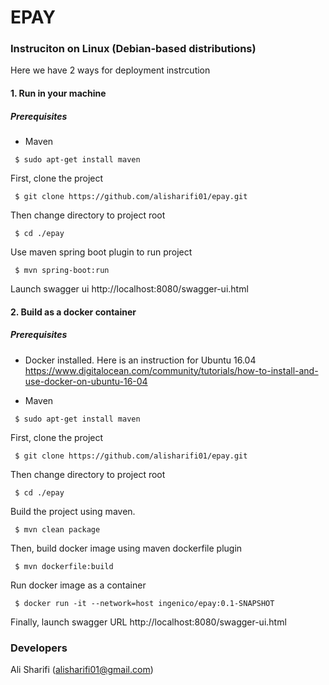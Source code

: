 # EPAY

### Instruciton on Linux (Debian-based distributions)

Here we have 2 ways for deployment instrcution

#### 1. Run in your machine

##### Prerequisites
- Maven
```shell
 $ sudo apt-get install maven
```
First, clone the project
```shell
 $ git clone https://github.com/alisharifi01/epay.git
```
Then change directory to project root
```shell
 $ cd ./epay
```

Use maven spring boot plugin to run project
```shell
 $ mvn spring-boot:run
```
Launch swagger ui http://localhost:8080/swagger-ui.html

 
#### 2. Build as a docker container


##### Prerequisites
- Docker installed. Here is an instruction for Ubuntu 16.04
https://www.digitalocean.com/community/tutorials/how-to-install-and-use-docker-on-ubuntu-16-04

- Maven
```shell
 $ sudo apt-get install maven
```

First, clone the project
```shell
 $ git clone https://github.com/alisharifi01/epay.git
```
Then change directory to project root
```shell
 $ cd ./epay
```

Build the project using maven. 
```shell
 $ mvn clean package
```

Then, build docker image using maven dockerfile plugin
```shell
 $ mvn dockerfile:build
```
Run docker image as a container
```shell
 $ docker run -it --network=host ingenico/epay:0.1-SNAPSHOT
 ```
Finally, launch swagger URL http://localhost:8080/swagger-ui.html


### Developers

Ali Sharifi   (alisharifi01@gmail.com)
